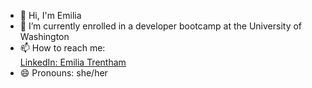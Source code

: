 <!--
**emiliatrentham/emiliatrentham** is a ✨ _special_ ✨ repository because its `README.md` (this file) appears on your GitHub profile.

Here are some ideas to get you started:

-->

- 👋 Hi, I'm Emilia
- 🔭 I’m currently enrolled in a developer bootcamp at the University of Washington
- 📫 How to reach me: <br>
<a href="https://www.linkedin.com/in/emilia-trentham-987a59164/" >LinkedIn: Emilia Trentham</a>
- 😄 Pronouns: she/her

